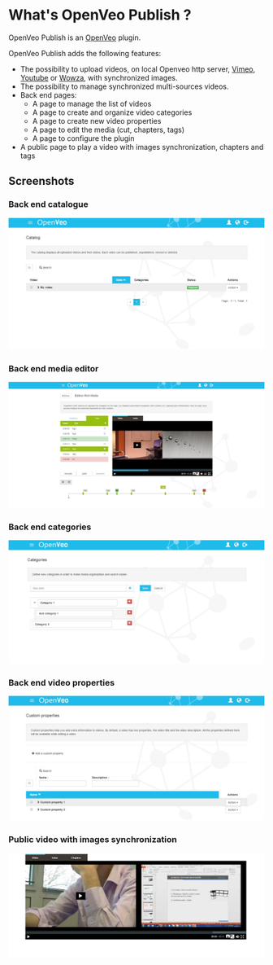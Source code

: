 # What's OpenVeo Publish ?

OpenVeo Publish is an [OpenVeo](https://github.com/veo-labs/openveo-core) plugin.

OpenVeo Publish adds the following features:

- The possibility to upload videos, on local Openveo http server, [Vimeo](https://vimeo.com), [Youtube](https://www.youtube.com/) or [Wowza](https://www.wowza.com/), with synchronized images.
- The possibility to manage synchronized multi-sources videos.
- Back end pages:
    - A page to manage the list of videos
    - A page to create and organize video categories
    - A page to create new video properties
    - A page to edit the media (cut, chapters, tags)
    - A page to configure the plugin
- A public page to play a video with images synchronization, chapters and tags

## Screenshots

### Back end catalogue
![Back end catalogue](images/screenshots/back-end-catalogue.jpg)

### Back end media editor
![Back end media editor](images/screenshots/back-end-media-editor.jpg)

### Back end categories
![Back end categories](images/screenshots/back-end-categories.jpg)

### Back end video properties
![Back end properties](images/screenshots/back-end-properties.jpg)

### Public video with images synchronization
![Player video](images/screenshots/player.jpg)
